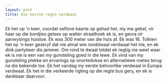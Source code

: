 ```yaml
---
layout: post
title: Die eerste regte verdwaal
---
```

Ek het op 'n keer, voordat selfone kaarte op gehad het, my ma gebel, vir haar op die bordjies gelees op watter straathoek ek is, en gevra vir aanwysings huistoe. Ek was 300 meter van die huis af. Ek was 16. Tolkien het op 'n keer geskryf dat nie almal wie ronddwaal verdwaal het nie, en ek dink partykeer dis jammer. Om rond te dwaal totdat ek regtig nie weet waar ek is nie is een van my gunsteling goed in die lewe. Ek vind van my gunsteling plekke en ervarings op onortedokse en alternatiewe roetes terug na die bekende toe.
Ek het vandag my eerste behoorlike verdwaal in Europa verdwaal. Ek het in die verkeerde rigting op die regte bus gery, en ek is dankbaar daarvoor. 
